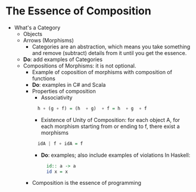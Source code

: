 The Essence of Composition
================================

* What's a Category
    * Objects
    * Arrows (Morphisms)
        * Categories are an abstraction, which means you take something and remove (subtract) details from it until you get the essence.
    * **Do**: add examples of Categories
    * Compositions of Morphisms: it is not optional.
        * Example of coposition of morphisms with composition of functions  
        * **Do**: examples in C# and Scala
        * Properties of composition
            * Associativity
            ```haskell
              h ∘ (g ∘ f) = (h  ∘ g)  ∘ f = h  ∘ g  ∘ f
            ```
            * Existence of Unity of Composition: for each object A, for each morphism starting from or ending to f, there exist a morphisms 
            ```haskell
              idA | f ∘ idA = f
            ```
            * **Do**: examples; also include examples of violations
              In Haskell:
              ```haskell
                id:: a -> a
                id x = x
              ```
        * Composition is the essence of programming
        
    
    
    

